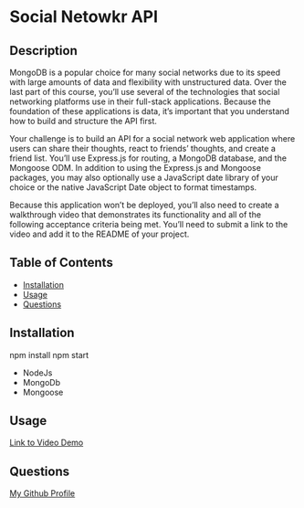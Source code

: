 # Social Netowkr API 
    
  ## Description
 MongoDB is a popular choice for many social networks due to its speed with large amounts of data and flexibility with unstructured data. Over the last part of this course, you’ll use several of the technologies that social networking platforms use in their full-stack applications. Because the foundation of these applications is data, it’s important that you understand how to build and structure the API first.

Your challenge is to build an API for a social network web application where users can share their thoughts, react to friends’ thoughts, and create a friend list. You’ll use Express.js for routing, a MongoDB database, and the Mongoose ODM. In addition to using the Express.js and Mongoose packages, you may also optionally use a JavaScript date library of your choice or the native JavaScript Date object to format timestamps.

Because this application won’t be deployed, you’ll also need to create a walkthrough video that demonstrates its functionality and all of the following acceptance criteria being met. You’ll need to submit a link to the video and add it to the README of your project.



  ## Table of Contents
  * [Installation](#installation)
  * [Usage](#usage)
  * [Questions](#questions)

  
  ## Installation
  npm install
  npm start

  * NodeJs
  * MongoDb
  * Mongoose

  ## Usage 
  

  

  [Link to Video Demo](https://drive.google.com/file/d/1VKm6PVVSwtdrcfLuffmEoGe-vfMT16Xr/view)

  ## Questions
  [My Github Profile](https://github.com/Undisputed06)
  
